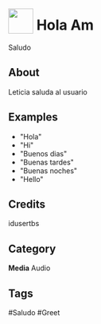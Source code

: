 # <img src="https://raw.githack.com/FortAwesome/Font-Awesome/master/svgs/solid/robot.svg" card_color="#FD9E66" width="50" height="50" style="vertical-align:bottom"/> Hola Am
Saludo

## About
Leticia saluda al usuario

## Examples
* "Hola"
* "Hi"
* "Buenos dias"
* "Buenas tardes"
* "Buenas noches"
* "Hello"

## Credits
idusertbs

## Category
**Media**
Audio

## Tags
#Saludo
#Greet

